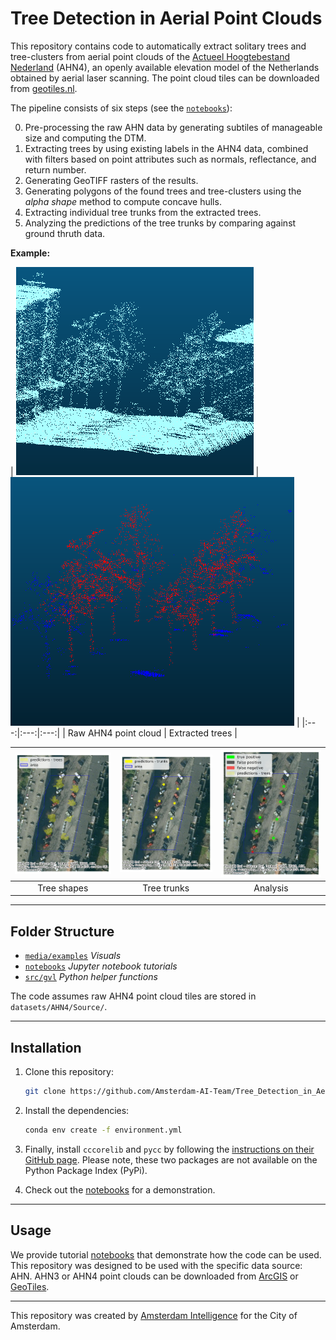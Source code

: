 # Tree Detection in Aerial Point Clouds

This repository contains code to automatically extract solitary trees and tree-clusters from aerial point clouds of the [Actueel Hoogtebestand Nederland](https://www.ahn.nl/) (AHN4), an openly available elevation model of the Netherlands obtained by aerial laser scanning. The point cloud tiles can be downloaded from [geotiles.nl](http://geotiles.nl).

The pipeline consists of six steps (see the [`notebooks`](./notebooks)):

0. Pre-processing the raw AHN data by generating subtiles of manageable size and computing the DTM.
1. Extracting trees by using existing labels in the AHN4 data, combined with filters based on point attributes such as normals, reflectance, and return number.
2. Generating GeoTIFF rasters of the results.
3. Generating polygons of the found trees and tree-clusters using the _alpha shape_ method to compute concave hulls.
4. Extracting individual tree trunks from the extracted trees. 
5. Analyzing the predictions of the tree trunks by comparing against ground thruth data. 

<b>Example:</b>

| ![Raw AHN4 point cloud](./media/examples/final_image_raw_ahn.png) | ![Extracted trees](./media/examples/final_image_extracted.png) |
|:---:|:---:|:---:|
| Raw AHN4 point cloud | Extracted trees |

| ![Tree shapes](./media/examples/final_image_step3.png) | ![Tree trunks](./media/examples/final_image_step4.png) | ![Analysis](./media/examples/final_image_step5.png) |
|:---:|:---:|:---:|
| Tree shapes | Tree trunks | Analysis |

---

## Folder Structure

 * [`media/examples`](./media/examples) _Visuals_
 * [`notebooks`](./notebooks) _Jupyter notebook tutorials_
 * [`src/gvl`](./src/upc_sw) _Python helper functions_

 The code assumes raw AHN4 point cloud tiles are stored in `datasets/AHN4/Source/`.

---

## Installation

1. Clone this repository:
    ```bash
    git clone https://github.com/Amsterdam-AI-Team/Tree_Detection_in_Aerial_Point_Clouds.git
    ```

2. Install the dependencies:
    ```bash
    conda env create -f environment.yml
    ```

3. Finally, install `cccorelib` and `pycc` by following the [instructions on their GitHub page](https://github.com/tmontaigu/CloudCompare-PythonPlugin/blob/master/docs/building.rst#building-as-independent-wheels). Please note, these two packages are not available on the Python Package Index (PyPi).

4. Check out the [notebooks](notebooks) for a demonstration.

---

## Usage

We provide tutorial [notebooks](notebooks) that demonstrate how the code can be used. This repository was designed to be used with the specific data source: AHN. AHN3 or AHN4 point clouds can be downloaded from [ArcGIS](https://www.arcgis.com/apps/Embed/index.html?appid=a3dfa5a818174aa787392e461c80f781) or [GeoTiles](https://geotiles.nl).

---

This repository was created by [Amsterdam Intelligence](https://amsterdamintelligence.com/) for the City of Amsterdam.
